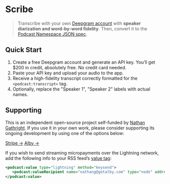 # Scribe

> Transcribe with your own [Deepgram account](https://console.deepgram.com/) with **speaker diarization and word-by-word fidelity**. Then, convert it to the [Podcast Namespace JSON spec](https://github.com/Podcastindex-org/podcast-namespace/blob/main/transcripts/transcripts.md#json).

## Quick Start

1. Create a free Deepgram account and generate an API key. You’ll get $200 in credit, absolutely free. No credit card needed.
1. Paste your API key and upload your audio to the app.
1. Receive a high-fidelity transcript correctly formatted for the `<podcast:transcript>` tag.
1. Optionally, replace the "Speaker 1", "Speaker 2" labels with actual names.

## Supporting

This is an independent open-source project self-funded by [Nathan Gathright](https://github.com/nathangathright). If you use it in your own work, please consider supporting its ongoing development by using one of the options below:

[Stripe →](https://buy.stripe.com/eVa15scEr1XAgOQ3cc) [Alby →](https://getalby.com/p/nathang)

If you wish to send streaming micropayments over the Lightning network, add the following info to your RSS feed’s [value tag](https://github.com/Podcastindex-org/podcast-namespace/blob/main/docs/1.0.md#value):

```xml
<podcast:value type="lightning" method="keysend">
   <podcast:valueRecipient name="nathang@getalby.com" type="node" address="030a58b8653d32b99200a2334cfe913e51dc7d155aa0116c176657a4f1722677a3" customKey="696969" customValue="2yjUCncyVMyWY31einuk" split="100"/>
</podcast:value>
```